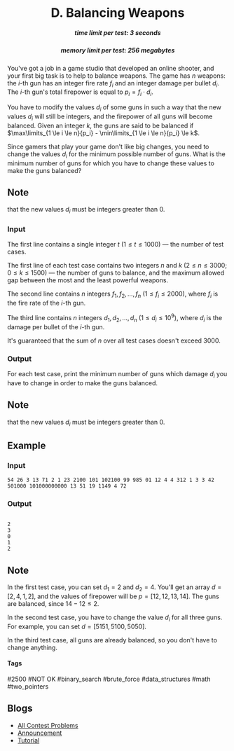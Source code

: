 <h1 style='text-align: center;'> D. Balancing Weapons</h1>

<h5 style='text-align: center;'>time limit per test: 3 seconds</h5>
<h5 style='text-align: center;'>memory limit per test: 256 megabytes</h5>

You've got a job in a game studio that developed an online shooter, and your first big task is to help to balance weapons. The game has $n$ weapons: the $i$-th gun has an integer fire rate $f_i$ and an integer damage per bullet $d_i$. The $i$-th gun's total firepower is equal to $p_i = f_i \cdot d_i$.

You have to modify the values $d_i$ of some guns in such a way that the new values $d_i$ will still be integers, and the firepower of all guns will become balanced. Given an integer $k$, the guns are said to be balanced if $\max\limits_{1 \le i \le n}{p_i} - \min\limits_{1 \le i \le n}{p_i} \le k$.

Since gamers that play your game don't like big changes, you need to change the values $d_i$ for the minimum possible number of guns. What is the minimum number of guns for which you have to change these values to make the guns balanced?

## Note

 that the new values $d_i$ must be integers greater than $0$.

### Input

The first line contains a single integer $t$ ($1 \le t \le 1000$) — the number of test cases.

The first line of each test case contains two integers $n$ and $k$ ($2 \le n \le 3000$; $0 \le k \le 1500$) — the number of guns to balance, and the maximum allowed gap between the most and the least powerful weapons.

The second line contains $n$ integers $f_1, f_2, \dots, f_n$ ($1 \le f_i \le 2000$), where $f_i$ is the fire rate of the $i$-th gun.

The third line contains $n$ integers $d_1, d_2, \dots, d_n$ ($1 \le d_i \le 10^9$), where $d_i$ is the damage per bullet of the $i$-th gun.

It's guaranteed that the sum of $n$ over all test cases doesn't exceed $3000$.

### Output

For each test case, print the minimum number of guns which damage $d_i$ you have to change in order to make the guns balanced.

## Note

 that the new values $d_i$ must be integers greater than $0$.

## Example

### Input


```text
54 26 3 13 71 2 1 23 2100 101 102100 99 985 01 12 4 4 312 1 3 3 42 501000 101000000000 13 51 19 1149 4 72
```
### Output

```text

2
3
0
1
2

```
## Note

In the first test case, you can set $d_1 = 2$ and $d_2 = 4$. You'll get an array $d = [2, 4, 1, 2]$, and the values of firepower will be $p = [12, 12, 13, 14]$. The guns are balanced, since $14 - 12 \le 2$.

In the second test case, you have to change the value $d_i$ for all three guns. For example, you can set $d = [5151, 5100, 5050]$.

In the third test case, all guns are already balanced, so you don't have to change anything.



#### Tags 

#2500 #NOT OK #binary_search #brute_force #data_structures #math #two_pointers 

## Blogs
- [All Contest Problems](../Educational_Codeforces_Round_146_(Rated_for_Div._2).md)
- [Announcement](../blogs/Announcement.md)
- [Tutorial](../blogs/Tutorial.md)
